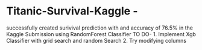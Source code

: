 # Titanic-Survival-Kaggle - 
successfully created surivival prediction with and accuracy of 76.5% in the Kaggle Submission using RandomForest Classifier
TO DO- 1. Implement Xgb Classifier with grid search and random Search
2. Try modifying columns
